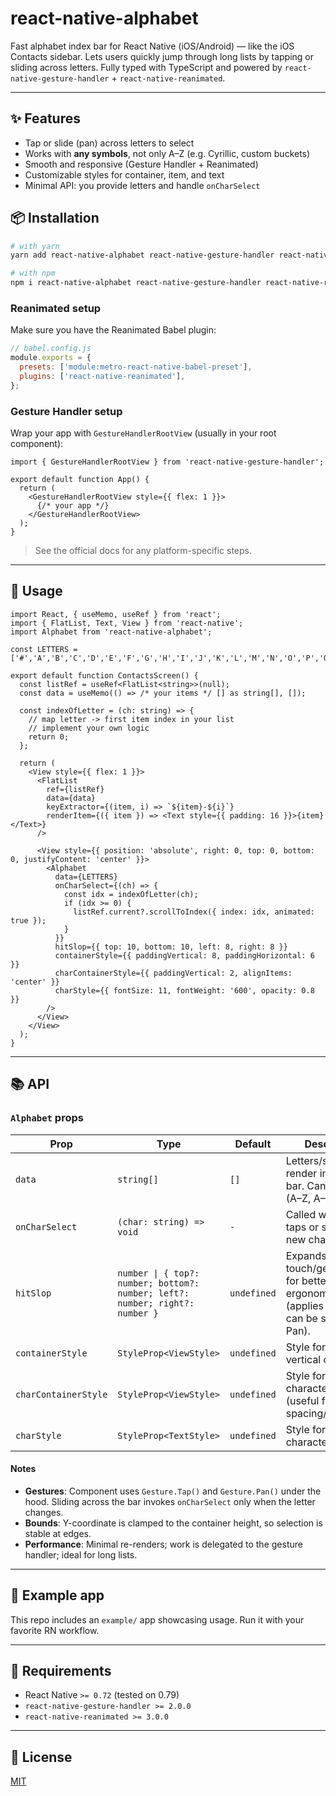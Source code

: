 # react-native-alphabet

Fast alphabet index bar for React Native (iOS/Android) — like the iOS Contacts sidebar.
Lets users quickly jump through long lists by tapping or sliding across letters.
Fully typed with TypeScript and powered by `react-native-gesture-handler` + `react-native-reanimated`.

---

## ✨ Features
- Tap or slide (pan) across letters to select
- Works with **any symbols**, not only A–Z (e.g. Cyrillic, custom buckets)
- Smooth and responsive (Gesture Handler + Reanimated)
- Customizable styles for container, item, and text
- Minimal API: you provide letters and handle `onCharSelect`

## 📦 Installation

```bash
# with yarn
yarn add react-native-alphabet react-native-gesture-handler react-native-reanimated

# with npm
npm i react-native-alphabet react-native-gesture-handler react-native-reanimated
```

### Reanimated setup
Make sure you have the Reanimated Babel plugin:

```js
// babel.config.js
module.exports = {
  presets: ['module:metro-react-native-babel-preset'],
  plugins: ['react-native-reanimated'],
};
```

### Gesture Handler setup
Wrap your app with `GestureHandlerRootView` (usually in your root component):

```tsx
import { GestureHandlerRootView } from 'react-native-gesture-handler';

export default function App() {
  return (
    <GestureHandlerRootView style={{ flex: 1 }}>
      {/* your app */}
    </GestureHandlerRootView>
  );
}
```

> See the official docs for any platform-specific steps.

---

## 🚀 Usage

```tsx
import React, { useMemo, useRef } from 'react';
import { FlatList, Text, View } from 'react-native';
import Alphabet from 'react-native-alphabet';

const LETTERS = ['#','A','B','C','D','E','F','G','H','I','J','K','L','M','N','O','P','Q','R','S','T','U','V','W','X','Y','Z'];

export default function ContactsScreen() {
  const listRef = useRef<FlatList<string>>(null);
  const data = useMemo(() => /* your items */ [] as string[], []);

  const indexOfLetter = (ch: string) => {
    // map letter -> first item index in your list
    // implement your own logic
    return 0;
  };

  return (
    <View style={{ flex: 1 }}>
      <FlatList
        ref={listRef}
        data={data}
        keyExtractor={(item, i) => `${item}-${i}`}
        renderItem={({ item }) => <Text style={{ padding: 16 }}>{item}</Text>}
      />

      <View style={{ position: 'absolute', right: 0, top: 0, bottom: 0, justifyContent: 'center' }}>
        <Alphabet
          data={LETTERS}
          onCharSelect={(ch) => {
            const idx = indexOfLetter(ch);
            if (idx >= 0) {
              listRef.current?.scrollToIndex({ index: idx, animated: true });
            }
          }}
          hitSlop={{ top: 10, bottom: 10, left: 8, right: 8 }}
          containerStyle={{ paddingVertical: 8, paddingHorizontal: 6 }}
          charContainerStyle={{ paddingVertical: 2, alignItems: 'center' }}
          charStyle={{ fontSize: 11, fontWeight: '600', opacity: 0.8 }}
        />
      </View>
    </View>
  );
}
```

---

## 📚 API

### `Alphabet` props

| Prop                 | Type                                                                 | Default | Description |
|----------------------|----------------------------------------------------------------------|---------|-------------|
| `data`               | `string[]`                                                            | `[]`    | Letters/symbols to render in the index bar. Can be any set (A–Z, А–Я, custom).
| `onCharSelect`       | `(char: string) => void`                                              | `-`     | Called when user taps or slides to a new character.
| `hitSlop`            | `number \| { top?: number; bottom?: number; left?: number; right?: number }` | `undefined` | Expands touch/gesture area for better ergonomics (applies to Tap, and can be shared with Pan).
| `containerStyle`     | `StyleProp<ViewStyle>`                                                | `undefined` | Style for the outer vertical container.
| `charContainerStyle` | `StyleProp<ViewStyle>`                                                | `undefined` | Style for each character container (useful for spacing/alignment).
| `charStyle`          | `StyleProp<TextStyle>`                                                | `undefined` | Style for the character text.

#### Notes
- **Gestures**: Component uses `Gesture.Tap()` and `Gesture.Pan()` under the hood. Sliding across the bar invokes `onCharSelect` only when the letter changes.
- **Bounds**: Y-coordinate is clamped to the container height, so selection is stable at edges.
- **Performance**: Minimal re-renders; work is delegated to the gesture handler; ideal for long lists.

---

## 🧪 Example app
This repo includes an `example/` app showcasing usage. Run it with your favorite RN workflow.

---

## 🔧 Requirements
- React Native `>= 0.72` (tested on 0.79)
- `react-native-gesture-handler >= 2.0.0`
- `react-native-reanimated >= 3.0.0`

---

## 📄 License
[MIT](./LICENSE)
